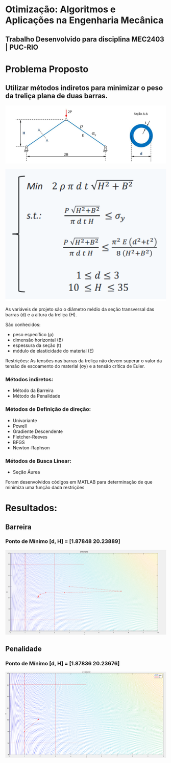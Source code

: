 # Otimização: Algoritmos e Aplicações na Engenharia Mecânica

## Trabalho Desenvolvido para disciplina MEC2403 | PUC-RIO

# Problema Proposto

## Utilizar métodos indiretos para minimizar o peso da treliça plana de duas barras.

![Screenshot](problema_trelica.png)

![Screenshot](equacoe_problema.png)

As variáveis de projeto são o diâmetro médio da seção transversal das barras (d) e a altura da treliça (H). 

São conhecidos:
- peso específico (ρ)
- dimensão horizontal (B)
- espessura da seção (t)
- módulo de elasticidade do material (E)

Restrições:
As tensões nas barras da treliça não devem superar o valor da tensão de escoamento do material (σy) e a tensão crítica de Euler.

### Métodos indiretos:
- Método da Barreira
- Método da Penalidade

### Métodos de Definição de direção:
- Univariante
- Powell
- Gradiente Descendente
- Fletcher-Reeves
- BFGS
- Newton-Raphson

### Métodos de Busca Linear:
- Seção Áurea

Foram desenvolvidos códigos em MATLAB para determinação de que minimiza uma função dada restrições

# Resultados:

## Barreira
### Ponto de Mínimo [d, H] = [1.87848  20.23889]
![Screenshot](barreira.png)

## Penalidade
### Ponto de Mínimo [d, H] = [1.87836  20.23676]
![Screenshot](penalidade.png)
